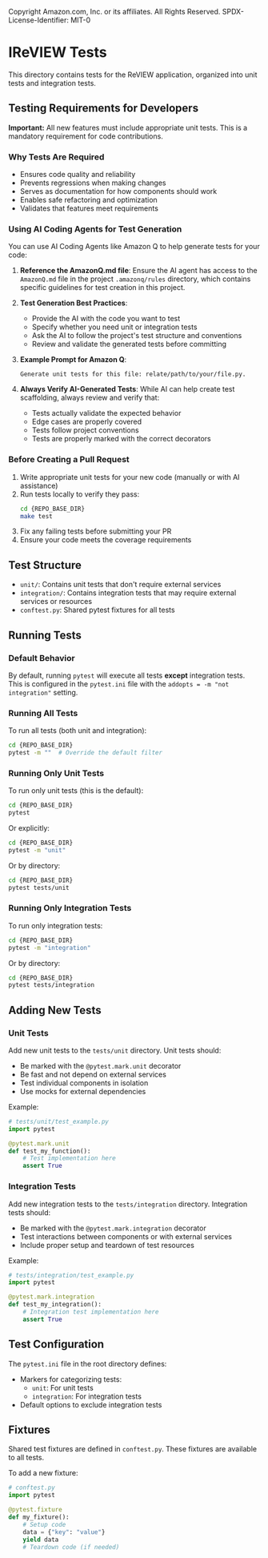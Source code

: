 Copyright Amazon.com, Inc. or its affiliates. All Rights Reserved.
SPDX-License-Identifier: MIT-0

# IReVIEW Tests

This directory contains tests for the ReVIEW application, organized into unit tests and integration tests.

## Testing Requirements for Developers

**Important:** All new features must include appropriate unit tests. This is a mandatory requirement for code contributions.

### Why Tests Are Required
- Ensures code quality and reliability
- Prevents regressions when making changes
- Serves as documentation for how components should work
- Enables safe refactoring and optimization
- Validates that features meet requirements

### Using AI Coding Agents for Test Generation

You can use AI Coding Agents like Amazon Q to help generate tests for your code:

1. **Reference the AmazonQ.md file**: Ensure the AI agent has access to the `AmazonQ.md` file in the project `.amazonq/rules` directory, which contains specific guidelines for test creation in this project.

2. **Test Generation Best Practices**:
   - Provide the AI with the code you want to test
   - Specify whether you need unit or integration tests
   - Ask the AI to follow the project's test structure and conventions
   - Review and validate the generated tests before committing

3. **Example Prompt for Amazon Q**:
   ```
   Generate unit tests for this file: relate/path/to/your/file.py.
   ```

4. **Always Verify AI-Generated Tests**: While AI can help create test scaffolding, always review and verify that:
   - Tests actually validate the expected behavior
   - Edge cases are properly covered
   - Tests follow project conventions
   - Tests are properly marked with the correct decorators


### Before Creating a Pull Request
1. Write appropriate unit tests for your new code (manually or with AI assistance)
2. Run tests locally to verify they pass:
   ```bash
   cd {REPO_BASE_DIR}
   make test
   ```
3. Fix any failing tests before submitting your PR
4. Ensure your code meets the coverage requirements

## Test Structure

- `unit/`: Contains unit tests that don't require external services
- `integration/`: Contains integration tests that may require external services or resources
- `conftest.py`: Shared pytest fixtures for all tests

## Running Tests

### Default Behavior

By default, running `pytest` will execute all tests **except** integration tests. This is configured in the `pytest.ini` file with the `addopts = -m "not integration"` setting.

### Running All Tests

To run all tests (both unit and integration):

```bash
cd {REPO_BASE_DIR}
pytest -m ""  # Override the default filter
```

### Running Only Unit Tests

To run only unit tests (this is the default):

```bash
cd {REPO_BASE_DIR}
pytest
```

Or explicitly:

```bash
cd {REPO_BASE_DIR}
pytest -m "unit"
```

Or by directory:

```bash
cd {REPO_BASE_DIR}
pytest tests/unit
```

### Running Only Integration Tests

To run only integration tests:

```bash
cd {REPO_BASE_DIR}
pytest -m "integration"
```

Or by directory:

```bash
cd {REPO_BASE_DIR}
pytest tests/integration
```

## Adding New Tests

### Unit Tests

Add new unit tests to the `tests/unit` directory. Unit tests should:
- Be marked with the `@pytest.mark.unit` decorator
- Be fast and not depend on external services
- Test individual components in isolation
- Use mocks for external dependencies

Example:

```python
# tests/unit/test_example.py
import pytest

@pytest.mark.unit
def test_my_function():
    # Test implementation here
    assert True
```

### Integration Tests

Add new integration tests to the `tests/integration` directory. Integration tests should:
- Be marked with the `@pytest.mark.integration` decorator
- Test interactions between components or with external services
- Include proper setup and teardown of test resources

Example:

```python
# tests/integration/test_example.py
import pytest

@pytest.mark.integration
def test_my_integration():
    # Integration test implementation here
    assert True
```

## Test Configuration

The `pytest.ini` file in the root directory defines:
- Markers for categorizing tests:
  - `unit`: For unit tests
  - `integration`: For integration tests
- Default options to exclude integration tests

## Fixtures

Shared test fixtures are defined in `conftest.py`. These fixtures are available to all tests.

To add a new fixture:

```python
# conftest.py
import pytest

@pytest.fixture
def my_fixture():
    # Setup code
    data = {"key": "value"}
    yield data
    # Teardown code (if needed)
```